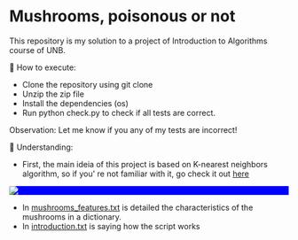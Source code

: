 # Mushrooms, poisonous or not
This repository is my solution to a project of Introduction to Algorithms course of UNB.

🚀 How to execute:
- Clone the repository using git clone
- Unzip the zip file
- Install the dependencies (os)
- Run python check.py to check if all tests are correct.

Observation: Let me know if you any of my tests are incorrect!

🔎 Understanding:
- First, the main ideia of this project is based on K-nearest neighbors algorithm, so if you' re not familiar with it, go check it out [here](https://en.wikipedia.org/wiki/K-nearest_neighbors_algorithm)
<div style="background-color: blue"><img src="https://aimlsite.files.wordpress.com/2017/10/knn.png?w=1008"></div>

- In [mushrooms_features.txt](/mushrooms_features.txt) is detailed the characteristics of the mushrooms in a dictionary.
- In [introduction.txt](/introduction.txt) is saying how the script works
